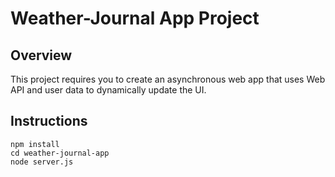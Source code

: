 # Weather-Journal App Project

## Overview
This project requires you to create an asynchronous web app that uses Web API and user data to dynamically update the UI. 

## Instructions
<code>npm install</code> <br>
<code>cd weather-journal-app</code> <br>
<code>node server.js</code> <br>
